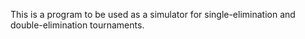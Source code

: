 This is a program to be used as a simulator for 
single-elimination and double-elimination tournaments.